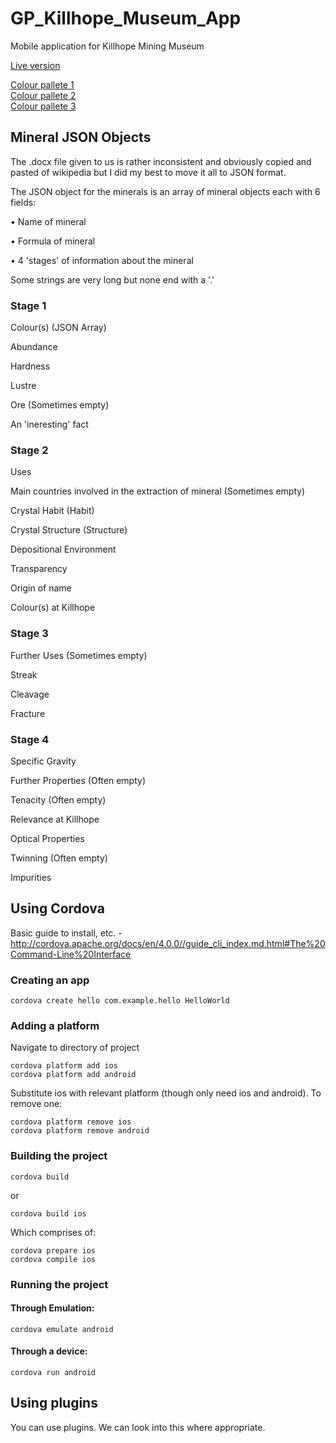 # GP_Killhope_Museum_App
Mobile application for Killhope Mining Museum

[Live version](http://community.dur.ac.uk/william.jones/killhope/www/)

[Colour pallete 1](http://www.colourlovers.com/palette/3691940/Killhope_1)  
[Colour pallete 2](http://www.colourlovers.com/palette/3737311/Killhope_2)  
[Colour pallete 3](http://www.colourlovers.com/palette/3737313/Killhope_3)  


## Mineral JSON Objects
The .docx file given to us is rather inconsistent and obviously copied and pasted of wikipedia but I did my best to move it all to JSON format.

The JSON object for the minerals is an array of mineral objects each with 6 fields:

• Name of mineral

• Formula of mineral

• 4 'stages' of information about the mineral

Some strings are very long but none end with a '.'


### Stage 1
Colour(s) (JSON Array)

Abundance

Hardness

Lustre

Ore (Sometimes empty)

An 'ineresting' fact


### Stage 2
Uses

Main countries involved in the extraction of mineral (Sometimes empty)

Crystal Habit (Habit)

Crystal Structure (Structure)

Depositional Environment

Transparency

Origin of name

Colour(s) at Killhope


### Stage 3
Further Uses (Sometimes empty)

Streak

Cleavage

Fracture


### Stage 4
Specific Gravity

Further Properties (Often empty)

Tenacity (Often empty)

Relevance at Killhope

Optical Properties

Twinning (Often empty)

Impurities

## Using Cordova
Basic guide to install, etc. - http://cordova.apache.org/docs/en/4.0.0//guide_cli_index.md.html#The%20Command-Line%20Interface

### Creating an app

    cordova create hello com.example.hello HelloWorld

### Adding a platform
Navigate to directory of project

    cordova platform add ios
    cordova platform add android

Substitute ios with relevant platform (though only need ios and android).
To remove one:

    cordova platform remove ios
    cordova platform remove android

### Building the project

    cordova build

or

    cordova build ios

Which comprises of:

    cordova prepare ios
    cordova compile ios

### Running the project
#### Through Emulation:
    cordova emulate android

#### Through a device:
    cordova run android

## Using plugins
You can use plugins. We can look into this where appropriate.
